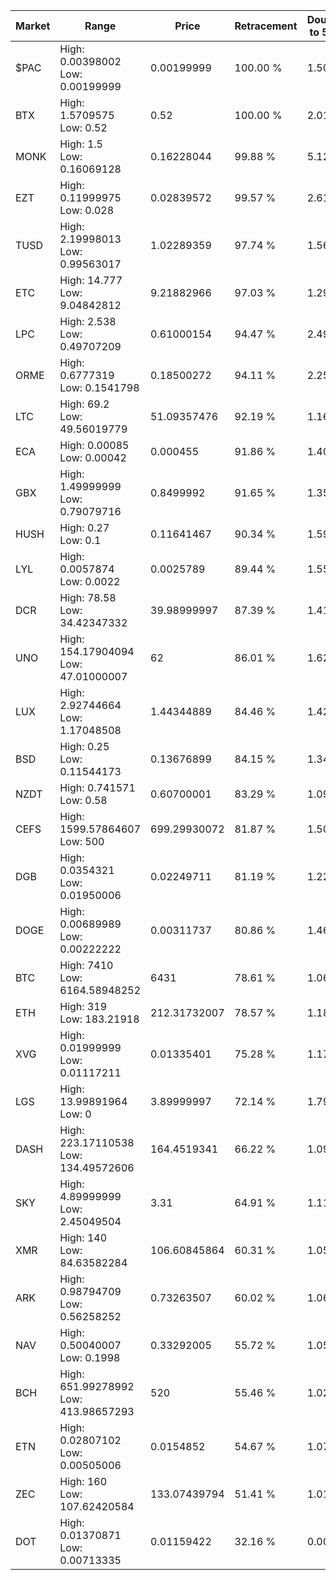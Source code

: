 | Market | Range | Price| Retracement | Doubles to 50% |
| --- | --- | --- | --- | --- |
| $PAC | High: 0.00398002<br />Low: 0.00199999 | 0.00199999 | 100.00 % | 1.50 |
| BTX | High: 1.5709575<br />Low: 0.52 | 0.52 | 100.00 % | 2.01 |
| MONK | High: 1.5<br />Low: 0.16069128 | 0.16228044 | 99.88 % | 5.12 |
| EZT | High: 0.11999975<br />Low: 0.028 | 0.02839572 | 99.57 % | 2.61 |
| TUSD | High: 2.19998013<br />Low: 0.99563017 | 1.02289359 | 97.74 % | 1.56 |
| ETC | High: 14.777<br />Low: 9.04842812 | 9.21882966 | 97.03 % | 1.29 |
| LPC | High: 2.538<br />Low: 0.49707209 | 0.61000154 | 94.47 % | 2.49 |
| ORME | High: 0.6777319<br />Low: 0.1541798 | 0.18500272 | 94.11 % | 2.25 |
| LTC | High: 69.2<br />Low: 49.56019779 | 51.09357476 | 92.19 % | 1.16 |
| ECA | High: 0.00085<br />Low: 0.00042 | 0.000455 | 91.86 % | 1.40 |
| GBX | High: 1.49999999<br />Low: 0.79079716 | 0.8499992 | 91.65 % | 1.35 |
| HUSH | High: 0.27<br />Low: 0.1 | 0.11641467 | 90.34 % | 1.59 |
| LYL | High: 0.0057874<br />Low: 0.0022 | 0.0025789 | 89.44 % | 1.55 |
| DCR | High: 78.58<br />Low: 34.42347332 | 39.98999997 | 87.39 % | 1.41 |
| UNO | High: 154.17904094<br />Low: 47.01000007 | 62 | 86.01 % | 1.62 |
| LUX | High: 2.92744664<br />Low: 1.17048508 | 1.44344889 | 84.46 % | 1.42 |
| BSD | High: 0.25<br />Low: 0.11544173 | 0.13676899 | 84.15 % | 1.34 |
| NZDT | High: 0.741571<br />Low: 0.58 | 0.60700001 | 83.29 % | 1.09 |
| CEFS | High: 1599.57864607<br />Low: 500 | 699.29930072 | 81.87 % | 1.50 |
| DGB | High: 0.0354321<br />Low: 0.01950006 | 0.02249711 | 81.19 % | 1.22 |
| DOGE | High: 0.00689989<br />Low: 0.00222222 | 0.00311737 | 80.86 % | 1.46 |
| BTC | High: 7410<br />Low: 6164.58948252 | 6431 | 78.61 % | 1.06 |
| ETH | High: 319<br />Low: 183.21918 | 212.31732007 | 78.57 % | 1.18 |
| XVG | High: 0.01999999<br />Low: 0.01117211 | 0.01335401 | 75.28 % | 1.17 |
| LGS | High: 13.99891964<br />Low: 0 | 3.89999997 | 72.14 % | 1.79 |
| DASH | High: 223.17110538<br />Low: 134.49572606 | 164.4519341 | 66.22 % | 1.09 |
| SKY | High: 4.89999999<br />Low: 2.45049504 | 3.31 | 64.91 % | 1.11 |
| XMR | High: 140<br />Low: 84.63582284 | 106.60845864 | 60.31 % | 1.05 |
| ARK | High: 0.98794709<br />Low: 0.56258252 | 0.73263507 | 60.02 % | 1.06 |
| NAV | High: 0.50040007<br />Low: 0.1998 | 0.33292005 | 55.72 % | 1.05 |
| BCH | High: 651.99278992<br />Low: 413.98657293 | 520 | 55.46 % | 1.02 |
| ETN | High: 0.02807102<br />Low: 0.00505006 | 0.0154852 | 54.67 % | 1.07 |
| ZEC | High: 160<br />Low: 107.62420584 | 133.07439794 | 51.41 % | 1.01 |
| DOT | High: 0.01370871<br />Low: 0.00713335 | 0.01159422 | 32.16 % | 0.00 |
